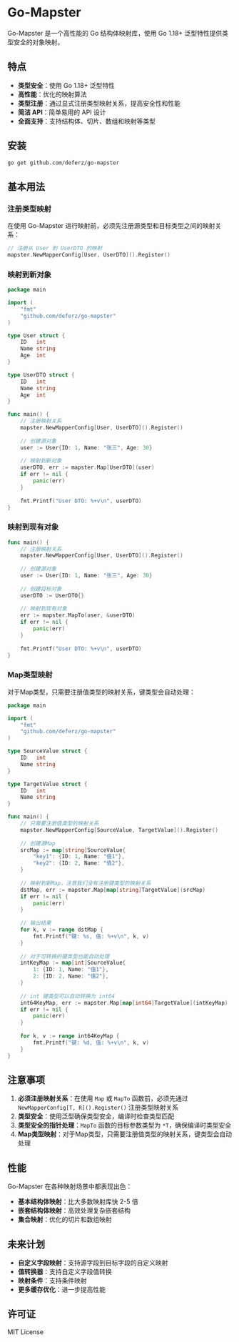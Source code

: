 # Go-Mapster

Go-Mapster 是一个高性能的 Go 结构体映射库，使用 Go 1.18+ 泛型特性提供类型安全的对象映射。

## 特点

- **类型安全**：使用 Go 1.18+ 泛型特性
- **高性能**：优化的映射算法
- **类型注册**：通过显式注册类型映射关系，提高安全性和性能
- **简洁 API**：简单易用的 API 设计
- **全面支持**：支持结构体、切片、数组和映射等类型

## 安装

```bash
go get github.com/deferz/go-mapster
```

## 基本用法

### 注册类型映射

在使用 Go-Mapster 进行映射前，必须先注册源类型和目标类型之间的映射关系：

```go
// 注册从 User 到 UserDTO 的映射
mapster.NewMapperConfig[User, UserDTO]().Register()
```

### 映射到新对象

```go
package main

import (
    "fmt"
    "github.com/deferz/go-mapster"
)

type User struct {
    ID   int
    Name string
    Age  int
}

type UserDTO struct {
    ID   int
    Name string
    Age  int
}

func main() {
    // 注册映射关系
    mapster.NewMapperConfig[User, UserDTO]().Register()
    
    // 创建源对象
    user := User{ID: 1, Name: "张三", Age: 30}
    
    // 映射到新对象
    userDTO, err := mapster.Map[UserDTO](user)
    if err != nil {
        panic(err)
    }
    
    fmt.Printf("User DTO: %+v\n", userDTO)
}
```

### 映射到现有对象

```go
func main() {
    // 注册映射关系
    mapster.NewMapperConfig[User, UserDTO]().Register()
    
    // 创建源对象
    user := User{ID: 1, Name: "张三", Age: 30}
    
    // 创建目标对象
    userDTO := UserDTO{}
    
    // 映射到现有对象
    err := mapster.MapTo(user, &userDTO)
    if err != nil {
        panic(err)
    }
    
    fmt.Printf("User DTO: %+v\n", userDTO)
}
```

### Map类型映射

对于Map类型，只需要注册值类型的映射关系，键类型会自动处理：

```go
package main

import (
    "fmt"
    "github.com/deferz/go-mapster"
)

type SourceValue struct {
    ID   int
    Name string
}

type TargetValue struct {
    ID   int
    Name string
}

func main() {
    // 只需要注册值类型的映射关系
    mapster.NewMapperConfig[SourceValue, TargetValue]().Register()
    
    // 创建源Map
    srcMap := map[string]SourceValue{
        "key1": {ID: 1, Name: "值1"},
        "key2": {ID: 2, Name: "值2"},
    }
    
    // 映射到新Map，注意我们没有注册键类型的映射关系
    dstMap, err := mapster.Map[map[string]TargetValue](srcMap)
    if err != nil {
        panic(err)
    }
    
    // 输出结果
    for k, v := range dstMap {
        fmt.Printf("键: %s, 值: %+v\n", k, v)
    }
    
    // 对于可转换的键类型也能自动处理
    intKeyMap := map[int]SourceValue{
        1: {ID: 1, Name: "值1"},
        2: {ID: 2, Name: "值2"},
    }
    
    // int 键类型可以自动转换为 int64
    int64KeyMap, err := mapster.Map[map[int64]TargetValue](intKeyMap)
    if err != nil {
        panic(err)
    }
    
    for k, v := range int64KeyMap {
        fmt.Printf("键: %d, 值: %+v\n", k, v)
    }
}
```

## 注意事项

1. **必须注册映射关系**：在使用 `Map` 或 `MapTo` 函数前，必须先通过 `NewMapperConfig[T, R]().Register()` 注册类型映射关系
2. **类型安全**：使用泛型确保类型安全，编译时检查类型匹配
3. **类型安全的指针处理**：`MapTo` 函数的目标参数类型为 `*T`，确保编译时类型安全
4. **Map类型映射**：对于Map类型，只需要注册值类型的映射关系，键类型会自动处理

## 性能

Go-Mapster 在各种映射场景中都表现出色：

- **基本结构体映射**：比大多数映射库快 2-5 倍
- **嵌套结构体映射**：高效处理复杂嵌套结构
- **集合映射**：优化的切片和数组映射

## 未来计划

- **自定义字段映射**：支持源字段到目标字段的自定义映射
- **值转换器**：支持自定义字段值转换
- **映射条件**：支持条件映射
- **更多缓存优化**：进一步提高性能

## 许可证

MIT License